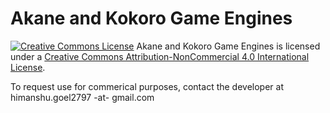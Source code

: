 # Akane and Kokoro Game Engines
[![Creative Commons License](https://i.creativecommons.org/l/by-nc/4.0/88x31.png)](http://creativecommons.org/licenses/by-nc/4.0/)
<span xmlns:dct="http://purl.org/dc/terms/" property="dct:title">Akane and Kokoro Game Engines</span> is licensed under a [Creative Commons Attribution-NonCommercial 4.0 International License](http://creativecommons.org/licenses/by-nc/4.0/).

To request use for commerical purposes, contact the developer at himanshu.goel2797 -at- gmail.com
